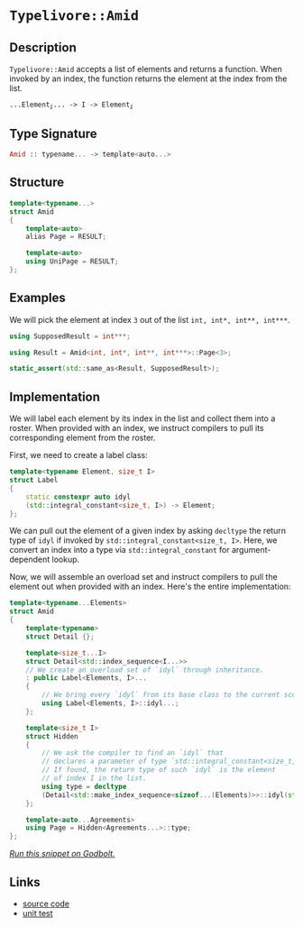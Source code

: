 <!-- Copyright 2024 Feng Mofan
SPDX-License-Identifier: Apache-2.0 -->

# `Typelivore::Amid`

## Description

`Typelivore::Amid` accepts a list of elements and returns a function. When invoked by an index, the function returns the element at the index from the list.

<pre><code>...Element<sub><i>i</i></sub>... -> I -> Element<sub><i>i</i></sub></code></pre>

## Type Signature

```Haskell
Amid :: typename... -> template<auto...>
```

## Structure

```C++
template<typename...>
struct Amid
{
    template<auto>
    alias Page = RESULT;

    template<auto>
    using UniPage = RESULT;
};
```

## Examples

We will pick the element at index `3` out of the list `int, int*, int**, int***`.

```C++
using SupposedResult = int***;

using Result = Amid<int, int*, int**, int***>::Page<3>;

static_assert(std::same_as<Result, SupposedResult>);
```

## Implementation

We will label each element by its index in the list and collect them into a roster.
When provided with an index, we instruct compilers to pull its corresponding element from the roster.

First, we need to create a label class:

```C++
template<typename Element, size_t I>
struct Label
{ 
    static constexpr auto idyl
    (std::integral_constant<size_t, I>) -> Element;
};
```

We can pull out the element of a given index by asking `decltype` the return type of `idyl` if invoked by `std::integral_constant<size_t, I>`.
Here, we convert an index into a type via `std::integral_constant` for argument-dependent lookup.

Now, we will assemble an overload set and instruct compilers to pull the element out when provided with an index. Here's the entire implementation:

```C++
template<typename...Elements>
struct Amid
{
    template<typename>
    struct Detail {};

    template<size_t...I>
    struct Detail<std::index_sequence<I...>>
    // We create an overload set of `idyl` through inheritance.
    : public Label<Elements, I>...
    {
        // We bring every `idyl` from its base class to the current scope.
        using Label<Elements, I>::idyl...;
    };

    template<size_t I>
    struct Hidden
    {
        // We ask the compiler to find an `idyl` that
        // declares a parameter of type `std::integral_constant<size_t, I>`.
        // If found, the return type of such `idyl` is the element
        // of index I in the list.
        using type = decltype
        (Detail<std::make_index_sequence<sizeof...(Elements)>>::idyl(std::integral_constant<size_t, I>{}));
    };

    template<auto...Agreements>
    using Page = Hidden<Agreements...>::type;
};
```

[*Run this snippet on Godbolt.*](https://godbolt.org/#z:OYLghAFBqd5QCxAYwPYBMCmBRdBLAF1QCcAaPECAMzwBtMA7AQwFtMQByARg9KtQYEAysib0QXACx8BBAKoBnTAAUAHpwAMvAFYTStJg1DIApACYAQuYukl9ZATwDKjdAGFUtAK4sGIAMykrgAyeAyYAHI%2BAEaYxAEArKQADqgKhE4MHt6%2BASlpGQKh4VEssfH%2BSXaYDplCBEzEBNk%2BfoHVtQL1jQTFkTFxibYNTS257SO9Yf1lg5UAlLaoXsTI7Bzm/mHI3lgA1Cb%2Bbl6OtIQAnofYJhoAgpvbu5gHR8gKBOhYVFc393cEmBYyQMAMObgI52SjFYz2w9DYglIe3SAC9MAB9Ah7ACSPzu72IXgce2CTFitF%2BJgA7BYDnc9gzkQ1HMg9mgGO9MKpksQ9kwTqg9nh0OcKfTGRB3ugQCAwgDgMQxOj2e9DAQwaiMQQkbj/Nh5nsALRXPZwwGMdX%2BKx3akAEUO1r%2BtwBQJBmDBEKhzDYADo/WaEQQFHjbgSiVjbixhZSab9GXsXcCmKCjp7oWwQ/Gw8TbZgGnQDrGqfarZTxQzE26NXg0Zi/T7dddy0zCTm80w6BqPjKwlhVOilABHLyMNZg7H1n56uOMkB7ZJeaJnVmk8lggMWhQ6q6T5vU2ledJGElkzAUo4bwRbnFXHsi2iTq2FkuOmcVwFJlNuTWYm/T5vZliAASwpYAwb6Fo68bxoeYTAAmkLPIctp7FgOxphB8YQLm%2Bbnt%2B3YgCwTAANYYr2XIDpgw6ju6RyaqgVD1hAl5BvMU7YHeoqSgRcqYAqSoqg0gjVrW2p/tcRa2vMbGlnuxYOmWtzxpWya0W4/JEPWtwKpg5pXpmjKwceyhMMASH%2BChIGfIwYLacQumBgoj4cSAGGyU6ykflWdE1lq4kQUZ8FyAweAmWZLwoWhtAYc22Htp2dEEURpHouR/ZDiODBjj5aIMUxLEKDJ1x6pxtDcdKsqCHxiq0MqAiqsJOVatu06SdJCk2vJ7m/AA9AAVANg1DT1vWDQAKtgQhjYNI13P1Q0LbNToPFlTwvG47JrMkQYhr8gV7EIXjJKkSjoAASpgCheNFEVCoIg0dU6%2B0XVdN3IXskbRkccpInKfW/fd/13QQD0lSAYVqf4U6vvizJ4Mg6JMAoShNOVMoKDCiPBkcL3XWJh3HWkmDnZdeNXDJjocIstCcAkvB%2BNwvCoJwbjWNYyLLKsSFmP4PCkAQmhU4sxEgAkkg%2BhokhcFS/gaAkGhmAAbIrZgAByq/onCSLwLASBoGikAzWikMzHC8AoIAGwLHBaIscCwDAiAgMsBALtqFAQGgQJ0HEEQwpwqiq4rhqK5IezAMgrJSD6Zi8MThAkMKej8IIIhiOwUgyIIigqOoNs6HoADuirJJwPDU7T9OCybnAAPInG7ewMXsgfB6H4eR3s0dmHsEAeN79C8psXDzLw1u26QEBIF7yQ%2B2QHsz3PIDAFIZh8HQALEBbEDRNX0RhI05xl7w%2B/MMQ5y19E2g1NbfNe4GtcMLQR/56QWDRF4wDqbQtAW4zb%2BAkMMAcQr98D2VqAAN0utXLkNQTjrD5rxGmr8zjREVOfDwWBq4EGIHgXW/8oHEGiETXMREjBnCMILRYVADDAAUAANTwJgQutcvTHyzsIUQ4hM4p3kEoNQ1ddBcH0EAlAbNLD6DwNEC2kBFioG2pkP%2BhopTIVMJYawZhjaoEIbgrAMiICLA6I4ZwEBXBjD8MIkI0xSjlD0CdQoWRPCtDsQUYxDA%2Bg2MGMIoxdRJjmL0D4rokwPEDHiN4vxTjcjhJ6CE2YYTDGczWBICuHA6aG2rqbFuQcQ5hwjlHcWPdmL4CIEPHmI8x5UMWAgTATAsDxAMaQEWkh/A%2BgAJz%2BCpJISWZhJCK31gkRWrTNYcG1qQXWvMfSKy4IrVWrTVbTLFlwBI7TFbpNfqbc2lt%2BZUMno7KezsG4nHIJQReg8/ZsE4I0FgECqSGiYGyAwx4uCtJ9FwCWcdimJ2lMI3haduHSF4TnARr9dBr2LkwUujMUlpKNkzOuhysTNyuTcu5DygFdxeW8jQvd%2B6z0HgcHmZhR7bPznbaeqAB5xGOZ7CleLBjItuTsIBzyuAGxoNFOI29d6v1PofdhvLz6X2vg4dh98LSP2ftXd%2Bn9v6/3YVgMhwD1jGzATfPAUC/7G1gcgeB7CkHV1Qeg84mDlVj1wfgvmhDiFKFIUAihoBSV8FoQwphLC2H/1%2BVwjOALZBArzsbUFIjKFqKsBI1B%2Bi5EKPqpwZRHxVHiIsJopmOjhTQNkbYM8aqTFmMiRYoIDB0CxNscI%2Bxbj/EltcZkItXiM32Dcd0UYuaAmZs6AwBtUwSihICREnIebVRNGrfEpYKwkkj2GTCjJnA%2BTEGubc%2B5TKnmYolr3XACdSm82JePIWpBqm1MGA05BozxkvMllSZZVIZaSB6aHYRsKa5m1sFsrdds9lIBdm7alpzfb%2Bw4Fc9uLAFAQNZBA55Po3TvA%2BWupOPzZB/O9Rwv1gi8jgsheXcdVd1nwtdicJuVBp0sH/YB4DoHwNYj7rSueBL/D%2BE3Ts/ZX754nIo4PEAQHjrohA609EpHEYztDuvDlW9KDcuNgKl%2BfMxNCpvqKilD8n4vxVZgD%2BX8xByv/gqu1pq354HAY4DVMDVBwIBHqqqyDjaGsPia7B5r2FWpIYA8hcEdk0NMi65hrDGDsM9enCQPrs78P9QXQIjzjAJskdI%2BAka3F/x6lKMR6jLBJpNimvRkXa1Zr8KYgt5b82FusV2it6Qy1NsKw4wdza62%2BJ6DlwJbbgn5bid26rJXhgxIa8WhJI6M7Qow1oqdf6w4AaA3sTjYHVLvBXZ89d5SSW2yqTUuplAUlHpAGYF51GEjyylvrajVIZlrL6w%2Bi2VtKmNJAJIBIbSEiqyVq0yQrSZYdK4MFzg/hetwofc%2BlJscDsfYqaSxYhD0jOEkEAA%3D%3D)

## Links

- [source code](../../../../conceptrodon/descend/descend/typelivore/amid.hpp)
- [unit test](../../../../tests/unit/typelivore/amid.test.hpp)
